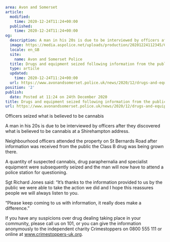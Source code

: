 ```yaml
area: Avon and Somerset
article:
  modified:
    time: 2020-12-24T11:24+00:00
  published:
    time: 2020-12-24T11:24+00:00
og:
  description: A man in his 20s is due to be interviewed by officers after they discovered what is believed to be cannabis at a Shirehampton address.
  image: https://media.aspolice.net/uploads/production/20201224112345/Cannabis.jpg
  locale: en_GB
  site:
    name: Avon and Somerset Police
  title: Drugs and equipment seized following information from the public | Avon and Somerset Police
  type: article
  updated:
    time: 2020-12-24T11:24+00:00
  url: https://www.avonandsomerset.police.uk/news/2020/12/drugs-and-equipment-seized-following-information-from-the-public/
position: '2'
publish:
  date: Posted at 11:24 on 24th December 2020
title: Drugs and equipment seized following information from the public | Avon and Somerset Police
url: https://www.avonandsomerset.police.uk/news/2020/12/drugs-and-equipment-seized-following-information-from-the-public/
```

Officers seized what is believed to be cannabis

A man in his 20s is due to be interviewed by officers after they discovered what is believed to be cannabis at a Shirehampton address.

Neighbourhood officers attended the property on St Bernards Road after information was received from the public the Class B drug was being grown there.

A quantity of suspected cannabis, drug paraphernalia and specialist equipment were subsequently seized and the man will now have to attend a police station for questioning.

Sgt Richard Jones said: “It’s thanks to the information provided to us by the public we were able to take the action we did and I hope this reassures people we will always listen to you.

“Please keep coming to us with information, it really does make a difference.”

If you have any suspicions over drug dealing taking place in your community, please call us on 101, or you can give the information anonymously to the independent charity Crimestoppers on 0800 555 111 or online at www.crimestoppers-uk.org.

